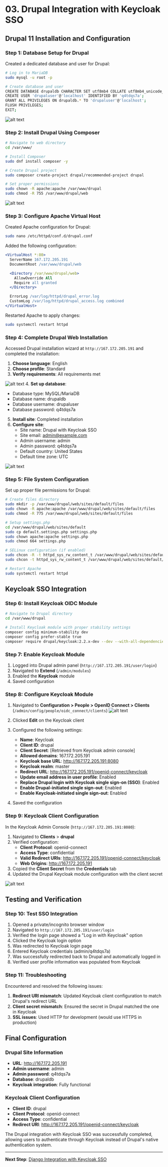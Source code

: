 # 03. Drupal Integration with Keycloak SSO

## Drupal 11 Installation and Configuration

### Step 1: Database Setup for Drupal

Created a dedicated database and user for Drupal:

```bash
# Log in to MariaDB
sudo mysql -u root -p

# Create database and user
CREATE DATABASE drupaldb CHARACTER SET utf8mb4 COLLATE utf8mb4_unicode_ci;
CREATE USER 'drupaluser'@'localhost' IDENTIFIED BY 'q4tdqs7a';
GRANT ALL PRIVILEGES ON drupaldb.* TO 'drupaluser'@'localhost';
FLUSH PRIVILEGES;
EXIT;
```
![alt text](image-20.png)
### Step 2: Install Drupal Using Composer

```bash
# Navigate to web directory
cd /var/www/

# Install Composer
sudo dnf install composer -y

# Create Drupal project
sudo composer create-project drupal/recommended-project drupal

# Set proper permissions
sudo chown -R apache:apache /var/www/drupal
sudo chmod -R 755 /var/www/drupal/web
```
![alt text](image-23.png)
### Step 3: Configure Apache Virtual Host

Created Apache configuration for Drupal:

```bash
sudo nano /etc/httpd/conf.d/drupal.conf
```

Added the following configuration:
```apache
<VirtualHost *:80>
  ServerName 167.172.205.191
  DocumentRoot /var/www/drupal/web

  <Directory /var/www/drupal/web>
    AllowOverride All
    Require all granted
  </Directory>

  ErrorLog /var/log/httpd/drupal_error.log
  CustomLog /var/log/httpd/drupal_access.log combined
</VirtualHost>
```

Restarted Apache to apply changes:
```bash
sudo systemctl restart httpd
```

### Step 4: Complete Drupal Web Installation

Accessed Drupal installation wizard at `http://167.172.205.191` and completed the installation:

1. **Choose language**: English
2. **Choose profile**: Standard
3. **Verify requirements**: All requirements met

![alt text](image-24.png)
4. **Set up database**:
   - Database type: MySQL/MariaDB
   - Database name: drupaldb
   - Database username: drupaluser
   - Database password: q4tdqs7a
5. **Install site**: Completed installation
6. **Configure site**:
   - Site name: Drupal with Keycloak SSO
   - Site email: admin@example.com
   - Admin username: admin
   - Admin password: q4tdqs7a
   - Default country: United States
   - Default time zone: UTC

![alt text](image-25.png)
### Step 5: File System Configuration

Set up proper file permissions for Drupal:

```bash
# Create files directory
sudo mkdir -p /var/www/drupal/web/sites/default/files
sudo chown -R apache:apache /var/www/drupal/web/sites/default/files
sudo chmod -R 775 /var/www/drupal/web/sites/default/files

# Setup settings.php
cd /var/www/drupal/web/sites/default
sudo cp default.settings.php settings.php
sudo chown apache:apache settings.php
sudo chmod 664 settings.php

# SELinux configuration (if enabled)
sudo chcon -R -t httpd_sys_rw_content_t /var/www/drupal/web/sites/default/files
sudo chcon -t httpd_sys_rw_content_t /var/www/drupal/web/sites/default/settings.php

# Restart Apache
sudo systemctl restart httpd
```

## Keycloak SSO Integration

### Step 6: Install Keycloak OIDC Module

```bash
# Navigate to Drupal directory
cd /var/www/drupal

# Install Keycloak module with proper stability settings
composer config minimum-stability dev
composer config prefer-stable true
composer require drupal/keycloak:2.2.x-dev --dev --with-all-dependencies
```

### Step 7: Enable Keycloak Module

1. Logged into Drupal admin panel (`http://167.172.205.191/user/login`)
2. Navigated to **Extend** (`/admin/modules`)
3. Enabled the **Keycloak** module
4. Saved configuration

### Step 8: Configure Keycloak Module

1. Navigated to **Configuration > People > OpenID Connect > Clients** (`/admin/config/people/oidc_connect/clients`)
![alt text](image-26.png)
2. Clicked **Edit** on the Keycloak client
3. Configured the following settings:
   - **Name**: Keycloak
   - **Client ID**: drupal
   - **Client Secret**: [Retrieved from Keycloak admin console]
   - **Allowed domains**: 167.172.205.191
   - **Keycloak base URL**: http://167.172.205.191:8080
   - **Keycloak realm**: master
   - **Redirect URL**: http://167.172.205.191/openid-connect/keycloak
   - **Update email address in user profile**: Enabled
   - **Replace Drupal login with Keycloak single sign-on (SSO)**: Enabled
   - **Enable Drupal-initiated single sign-out**: Enabled
   - **Enable Keycloak-initiated single sign-out**: Enabled


4. Saved the configuration

### Step 9: Keycloak Client Configuration

In the Keycloak Admin Console (`http://167.172.205.191:8080`):

1. Navigated to **Clients** > **drupal**
2. Verified configuration:
   - **Client Protocol**: openid-connect
   - **Access Type**: confidential
   - **Valid Redirect URIs**: http://167.172.205.191/openid-connect/keycloak
   - **Web Origins**: http://167.172.205.191
3. Copied the **Client Secret** from the **Credentials** tab
4. Updated the Drupal Keycloak module configuration with the client secret

![alt text](image-27.png)
## Testing and Verification

### Step 10: Test SSO Integration

1. Opened a private/incognito browser window
2. Navigated to `http://167.172.205.191/user/login`
3. Verified the login page showed a "Log in with Keycloak" option
4. Clicked the Keycloak login option
5. Was redirected to Keycloak login page
6. Entered Keycloak credentials (admin/q4tdqs7a)
7. Was successfully redirected back to Drupal and automatically logged in
8. Verified user profile information was populated from Keycloak

### Step 11: Troubleshooting

Encountered and resolved the following issues:

1. **Redirect URI mismatch**: Updated Keycloak client configuration to match Drupal's redirect URL
2. **Client secret mismatch**: Ensured the secret in Drupal matched the one in Keycloak
3. **SSL issues**: Used HTTP for development (would use HTTPS in production)

## Final Configuration

### Drupal Site Information
- **URL**: http://167.172.205.191
- **Admin username**: admin
- **Admin password**: q4tdqs7a
- **Database**: drupaldb
- **Keycloak integration**: Fully functional

### Keycloak Client Configuration
- **Client ID**: drupal
- **Client Protocol**: openid-connect
- **Access Type**: confidential
- **Redirect URI**: http://167.172.205.191/openid-connect/keycloak

The Drupal integration with Keycloak SSO was successfully completed, allowing users to authenticate through Keycloak instead of Drupal's native authentication system.

---

**Next Step**: [Django Integration with Keycloak SSO](04-django-integration.md)